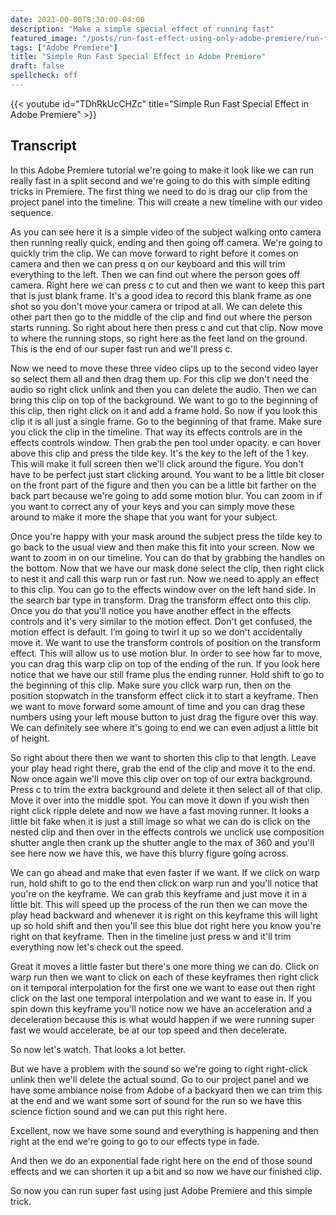```yaml
---
date: 2021-00-00T8:30:00-04:00
description: "Make a simple special effect of running fast"
featured_image: "/posts/run-fast-effect-using-only-adobe-premiere/run-fast-adobe-premiere-special-effect-tutorial.jpg"
tags: ["Adobe Premiere"]
title: "Simple Run Fast Special Effect in Adobe Premiere"
draft: false
spellcheck: off
---
```


{{< youtube id="TDhRkUcCHZc" title="Simple Run Fast Special Effect in Adobe Premiere" >}}

## Transcript

In this Adobe Premiere tutorial we're going to make it look like we can run really fast in a split second and we're going to do this with simple editing tricks in Premiere. The first thing we need to do is drag our clip from the project panel into the timeline. This will create a new timeline with our video sequence.

As you can see here it is a simple video of the subject walking onto camera then running really quick, ending and then going off camera. We're going to quickly trim the clip. We can move forward to right before it comes on camera and then we can press q on our keyboard and this will trim everything to the left. Then we can find out where the person goes off camera. Right here we can press c to cut and then we want to keep this part that is just blank frame. It's a good idea to record this blank frame as one shot so you don't move your camera or tripod at all. We can delete this other part then go to the middle of the clip and find out where the person starts running. So right about here then press c and cut that clip. Now move to where the running stops, so right here as the feet land on the ground. This is the end of our super fast run and we'll press c.

Now we need to move these three video clips up to the second video layer so select them all and then drag them up. For this clip we don't need the audio so right click unlink and then you can delete the audio. Then we can bring this clip on top of the background. We want to go to the beginning of this clip, then right click on it and add a frame hold. So now if you look this clip it is all just a single frame. Go to the beginning of that frame. Make sure you click the clip in the timeline. That way its effects controls are in the effects controls window. Then grab the pen tool under opacity. e can hover above this clip and press the tilde key. It's the key to the left of the 1 key. This will make it full screen then we'll click around the figure. You don't have to be perfect just start clicking around. You want to be a little bit closer on the front part of the figure and then you can be a little bit farther on the back part because we're going to add some motion blur. You can zoom in if you want to correct any of your keys and you can simply move these around to make it more the shape that you want for your subject.

Once you're happy with your mask around the subject press the tilde key to go back to the usual view and then make this fit into your screen. Now we want to zoom in on our timeline. You can do that by grabbing the handles on the bottom. Now that we have our mask done select the clip, then right click to nest it and call this warp run or fast run. Now we need to apply an effect to this clip. You can go to the effects window over on the left hand side. In the search bar type in transform. Drag the transform effect onto this clip. Once you do that you'll notice you have another effect in the effects controls and it's very similar to the motion effect. Don't get confused, the motion effect is default. I’m going to twirl it up so we don't accidentally move it. We want to use the transform controls of position on the transform effect. This will allow us to use motion blur. In order to see how far to move, you can drag this warp clip on top of the ending of the run. If you look here notice that we have our still frame plus the ending runner. Hold shift to go to the beginning of this clip. Make sure you click warp run, then on the position stopwatch in the transform effect click it to start a keyframe. Then we want to move forward some amount of time and you can drag these numbers using your left mouse button to just drag the figure over this way. We can definitely see where it's going to end we can even adjust a little bit of height.

So right about there then we want to shorten this clip to that length. Leave your play head right there, grab the end of the clip and move it to the end. Now once again we'll move this clip over on top of our extra background. Press c to trim the extra background and delete it then select all of that clip. Move it over into the middle spot. You can move it down if you wish then right click ripple delete and now we have a fast moving runner. It looks a little bit fake when it is just a still image so what we can do is click on the nested clip and then over in the effects controls we unclick use composition shutter angle then crank up the shutter angle to the max of 360 and you'll see here now we have this, we have this blurry figure going across.

We can go ahead and make that even faster if we want. If we click on warp run, hold shift to go to the end then click on warp run and you'll notice that you're on the keyframe. We can grab this keyframe and just move it in a little bit. This will speed up the process of the run then we can move the play head backward and whenever it is right on this keyframe this will light up so hold shift and then you'll see this blue dot right here you know you're right on that keyframe. Then in the timeline just press w and it'll trim everything now let's check out the speed.

Great it moves a little faster but there's one more thing we can do. Click on warp run then we want to click on each of these keyframes then right click on it temporal interpolation for the first one we want to ease out then right click on the last one temporal interpolation and we want to ease in. If you spin down this keyframe you'll notice now we have an acceleration and a deceleration because this is what would happen if we were running super fast we would accelerate, be at our top speed and then decelerate.

So now let's watch. That looks a lot better.

But we have a problem with the sound so we're going to right right-click unlink then we'll delete the actual sound. Go to our project panel and we have some ambiance noise from Adobe of a backyard then we can trim this at the end and we want some sort of sound for the run so we have this science fiction sound and we can put this right here.

Excellent, now we have some sound and everything is happening and then right at the end we're going to go to our effects type in fade.

And then we do an exponential fade right here on the end of those sound effects and we can shorten it up a bit and so now we have our finished clip.

So now you can run super fast using just Adobe Premiere and this simple trick.
